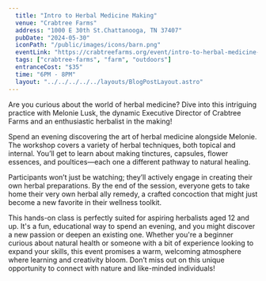 ```yaml
---
  title: "Intro to Herbal Medicine Making"
  venue: "Crabtree Farms"
  address: "1000 E 30th St.Chattanooga, TN 37407"
  pubDate: "2024-05-30"
  iconPath: "/public/images/icons/barn.png"
  eventLink: "https://crabtreefarms.org/event/intro-to-herbal-medicine-making/"
  tags: ["crabtree-farms", "farm", "outdoors"]
  entranceCost: "$35"
  time: "6PM - 8PM"
  layout: "../../../../../layouts/BlogPostLayout.astro"
---
```


Are you curious about the world of herbal medicine? Dive into this intriguing practice with Melonie Lusk, the dynamic Executive Director of Crabtree Farms and an enthusiastic herbalist in the making!

Spend an evening discovering the art of herbal medicine alongside Melonie. The workshop covers a variety of herbal techniques, both topical and internal. You’ll get to learn about making tinctures, capsules, flower essences, and poultices—each one a different pathway to natural healing.

Participants won’t just be watching; they’ll actively engage in creating their own herbal preparations. By the end of the session, everyone gets to take home their very own herbal ally remedy, a crafted concoction that might just become a new favorite in their wellness toolkit.

This hands-on class is perfectly suited for aspiring herbalists aged 12 and up. It's a fun, educational way to spend an evening, and you might discover a new passion or deepen an existing one. Whether you're a beginner curious about natural health or someone with a bit of experience looking to expand your skills, this event promises a warm, welcoming atmosphere where learning and creativity bloom. Don’t miss out on this unique opportunity to connect with nature and like-minded individuals!